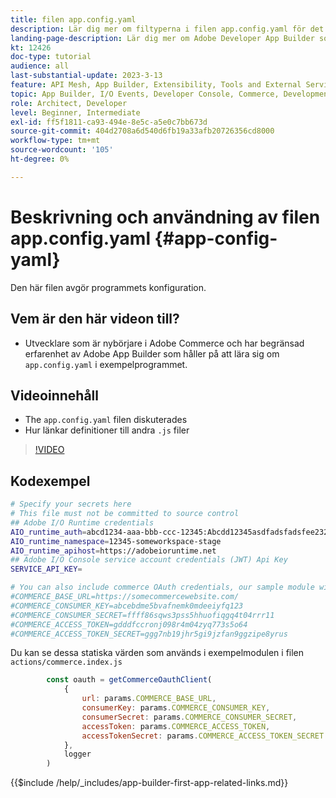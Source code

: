 ```yaml
---
title: filen app.config.yaml
description: Lär dig mer om filtyperna i filen app.config.yaml för det här exempelprogrammet.
landing-page-description: Lär dig mer om Adobe Developer App Builder som används med Adobe Commerce och vilka typer av filer som finns i app.config.yaml.
kt: 12426
doc-type: tutorial
audience: all
last-substantial-update: 2023-3-13
feature: API Mesh, App Builder, Extensibility, Tools and External Services, Backend Development
topic: App Builder, I/O Events, Developer Console, Commerce, Development, Integrations
role: Architect, Developer
level: Beginner, Intermediate
exl-id: ff5f1811-ca93-494e-8e5c-a5e0c7bb673d
source-git-commit: 404d2708a6d540d6fb19a33afb20726356cd8000
workflow-type: tm+mt
source-wordcount: '105'
ht-degree: 0%

---
```


# Beskrivning och användning av filen app.config.yaml {#app-config-yaml}

Den här filen avgör programmets konfiguration.

## Vem är den här videon till?

* Utvecklare som är nybörjare i Adobe Commerce och har begränsad erfarenhet av Adobe App Builder som håller på att lära sig om `app.config.yaml` i exempelprogrammet.

## Videoinnehåll

* The `app.config.yaml` filen diskuterades
* Hur länkar definitioner till andra `.js` filer

>[!VIDEO](https://video.tv.adobe.com/v/3416592?quality=12&learn=on)

## Kodexempel

```bash
# Specify your secrets here
# This file must not be committed to source control
## Adobe I/O Runtime credentials
AIO_runtime_auth=abcd1234-aaa-bbb-ccc-12345:Abcdd12345asdfadsfadsfee2323232323232
AIO_runtime_namespace=12345-someworkspace-stage
AIO_runtime_apihost=https://adobeioruntime.net
## Adobe I/O Console service account credentials (JWT) Api Key
SERVICE_API_KEY=

# You can also include commerce OAuth credentials, our sample module will use the following example credentials:
#COMMERCE_BASE_URL=https://somecommercewebsite.com/
#COMMERCE_CONSUMER_KEY=abcebdme5bvafnemk0mdeeiyfq123
#COMMERCE_CONSUMER_SECRET=ffff86sqws3pss5hhuofiqgq4t04rrr11
#COMMERCE_ACCESS_TOKEN=gdddfccronj098r4m04zyq773s5o64
#COMMERCE_ACCESS_TOKEN_SECRET=ggg7nb19jhr5gi9jzfan9ggzipe8yrus
```

Du kan se dessa statiska värden som används i exempelmodulen i filen `actions/commerce.index.js`

```javascript
        const oauth = getCommerceOauthClient(
            {
                url: params.COMMERCE_BASE_URL,
                consumerKey: params.COMMERCE_CONSUMER_KEY,
                consumerSecret: params.COMMERCE_CONSUMER_SECRET,
                accessToken: params.COMMERCE_ACCESS_TOKEN,
                accessTokenSecret: params.COMMERCE_ACCESS_TOKEN_SECRET
            },
            logger
        )
```

{{$include /help/_includes/app-builder-first-app-related-links.md}}
